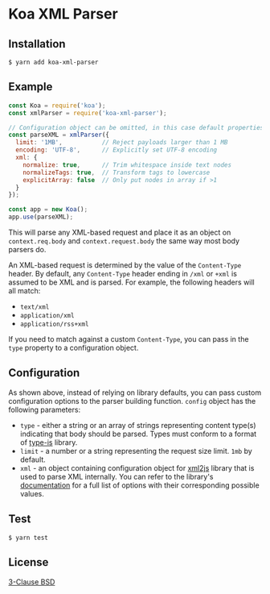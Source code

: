 # Koa XML Parser

## Installation

``` shell
$ yarn add koa-xml-parser
```

## Example

``` javascript
const Koa = require('koa');
const xmlParser = require('koa-xml-parser');

// Configuration object can be omitted, in this case default properties are used
const parseXML = xmlParser({
  limit: '1MB',           // Reject payloads larger than 1 MB
  encoding: 'UTF-8',      // Explicitly set UTF-8 encoding
  xml: {
    normalize: true,      // Trim whitespace inside text nodes
    normalizeTags: true,  // Transform tags to lowercase
    explicitArray: false  // Only put nodes in array if >1
  }
});

const app = new Koa();
app.use(parseXML);
```

This will parse any XML-based request and place it as an object on `context.req.body` and
`context.request.body` the same way most body parsers do.

An XML-based request is determined by the value of the `Content-Type` header. By default, any
`Content-Type` header ending in `/xml` or `+xml` is assumed to be XML and is parsed. For
example, the following headers will all match:

- `text/xml`
- `application/xml`
- `application/rss+xml`

If you need to match against a custom `Content-Type`, you can pass in the `type` property to a
configuration object.

## Configuration

As shown above, instead of relying on library defaults, you can pass custom configuration
options to the parser building function. `config` object has the following parameters:

- `type` - either a string or an array of strings representing content type(s) indicating
  that body should be parsed. Types must conform to a format of
  [type-is](https://github.com/jshttp/type-is) library.
- `limit` - a number or a string representing the request size limit. `1mb` by default.
- `xml` - an object containing configuration object for
  [xml2js](https://github.com/Leonidas-from-XIV/node-xml2js) library that is used to parse XML
  internally. You can refer to the library's
  [documentation](https://github.com/Leonidas-from-XIV/node-xml2js#options)
  for a full list of options with their corresponding possible values.

## Test

``` shell
$ yarn test
```

## License

[3-Clause BSD](https://github.com/imcrazytwkr/koa-xml-parser/blob/master/LICENSE)
